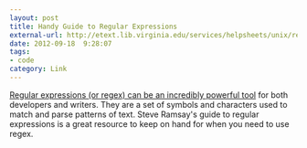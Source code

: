 ```yaml
---
layout: post
title: Handy Guide to Regular Expressions
external-url: http://etext.lib.virginia.edu/services/helpsheets/unix/regex.html
date: 2012-09-18  9:28:07
tags:
- code
category: Link
---
```


[Regular expressions (or regex) can be an incredibly powerful tool](http://etext.lib.virginia.edu/services/helpsheets/unix/regex.html) for both developers and writers. They are a set of symbols and characters used to match and parse patterns of text. Steve Ramsay's guide to regular expressions is a great resource to keep on hand for when you need to use regex.
